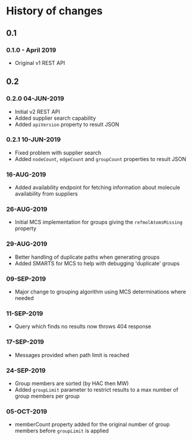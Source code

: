 # History of changes

## 0.1
### 0.1.0 - April 2019
* Original v1 REST API

## 0.2
### 0.2.0 04-JUN-2019
* Initial v2 REST API
* Added supplier search capability
* Added `apiVersion` property to result JSON

### 0.2.1 10-JUN-2019
* Fixed problem with supplier search
* Added `nodeCount`, `edgeCount` and `groupCount` properties to result JSON

### 16-AUG-2019
* Added availability endpoint for fetching information about molecule availability from suppliers

### 26-AUG-2019
* Initial MCS implementation for groups giving the `refmolAtomsMissing` property

### 29-AUG-2019
* Better handling of duplicate paths when generating groups
* Added SMARTS for MCS to help with debugging 'duplicate' groups

### 09-SEP-2019
* Major change to grouping algorithm using MCS determinations where needed

### 11-SEP-2019
* Query which finds no results now throws 404 response

### 17-SEP-2019
* Messages provided when path limit is reached

### 24-SEP-2019
* Group members are sorted (by HAC then MW)
* Added `groupLimit` parameter to restrict results to a max number of group members per group 

### 05-OCT-2019
* memberCount property added for the original number of group members before `groupLimit` is applied
